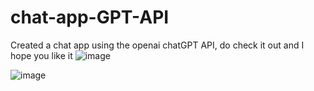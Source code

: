 # chat-app-GPT-API

Created a chat app using the openai chatGPT API, do check it out and I hope you like it
![image](https://github.com/zuhayrdbse/chat-app-GPT-API/assets/114517721/f7b3bb79-835c-45a7-be33-9cab78638cb6)

![image](https://github.com/zuhayrdbse/chat-app-GPT-API/assets/114517721/75786c87-4a62-4246-a38b-ede687c585cc)

